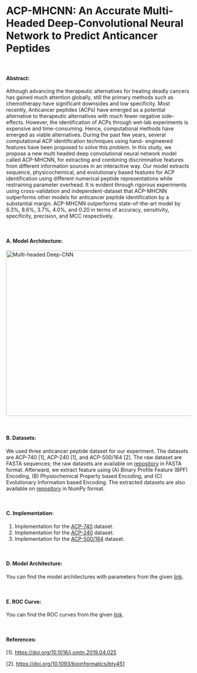 # ACP-MHCNN: An Accurate Multi-Headed Deep-Convolutional Neural Network to Predict Anticancer Peptides

&nbsp;

#### Abstract:
Although advancing the therapeutic alternatives for treating deadly cancers has gained much attention
globally, still the primary methods such as chemotherapy have significant downsides and low specificity.
Most recently, Anticancer peptides (ACPs) have emerged as a potential alternative to therapeutic
alternatives with much fewer negative side-effects. However, the identification of ACPs through wet-lab
experiments is expensive and time-consuming. Hence, computational methods have emerged as viable
alternatives. During the past few years, several computational ACP identification techniques using hand-
engineered features have been proposed to solve this problem. In this study, we propose a new multi headed
deep convolutional neural network model called ACP-MHCNN, for extracting and combining
discriminative features from different information sources in an interactive way. Our model extracts
sequence, physicochemical, and evolutionary based features for ACP identification using different
numerical peptide representations while restraining parameter overhead. It is evident through rigorous
experiments using cross-validation and independent-dataset that ACP-MHCNN outperforms other models
for anticancer peptide identification by a substantial margin. ACP-MHCNN outperforms state-of-the-art
model by 6.3%, 8.6%, 3.7%, 4.0%, and 0.20 in terms of accuracy, sensitivity, specificity, precision, and
MCC respectively.

&nbsp;

#### A. Model Architecture:
<!-- ![Model-Image](https://github.com/mrzResearchArena/ACP/blob/master/CNN-model.png "Multi-headed Deep-CNN") -->
<img src="https://github.com/mrzResearchArena/ACP/blob/master/ACP-MHCNN-arch.jpg" class="center" title="Multi-headed Deep-CNN" width="650" height="450" />

&nbsp;

#### B. Datasets:
We used three anticancer peptide dataset for our experiment. The datasets are ACP-740 [1], ACP-240 [1], and ACP-500/164 [2].
The raw dataset are FASTA sequences; the raw datasets are available on [repository](https://github.com/mrzResearchArena/Anticancer-Peptides-CNN/tree/master/Datasets-FASTA) in FASTA format. Afterward, we extract feature using (A) Binary Profile Feature (BPF) Encoding, (B) Physiochemical Property based Encoding, and (C) Evolutionary Information based Encoding. The extracted datasets are also available on [repository](https://github.com/mrzResearchArena/Anticancer-Peptides-CNN/tree/master/Datasets-NumPy) in NumPy format.

&nbsp;

#### C. Implementation:
1. Implementation for the [ACP-740](https://github.com/mrzResearchArena/Anticancer-Peptides-CNN/blob/master/Codes/ACP-740-ROC.ipynb) dataset.
2. Implementation for the [ACP-240](https://github.com/mrzResearchArena/Anticancer-Peptides-CNN/blob/master/Codes/ACP-240-ROC.ipynb) dataset.
3. Implementation for the [ACP-500/164](https://github.com/mrzResearchArena/Anticancer-Peptides-CNN/blob/master/Codes/ACP-500-164-ROC.ipynb) dataset.

&nbsp;

#### D. Model Architecture:
You can find the model architectures with parameters from the given [link](https://github.com/mrzResearchArena/Anticancer-Peptides-CNN/tree/master/Model-Architecture).

&nbsp;

#### E. ROC Curve:
You can find the ROC curves from the given [link](https://github.com/mrzResearchArena/Anticancer-Peptides-CNN/tree/master/ROC-Curve).

&nbsp;

#### References:
[1]. https://doi.org/10.1016/j.omtn.2019.04.025

[2]. https://doi.org/10.1093/bioinformatics/bty451
